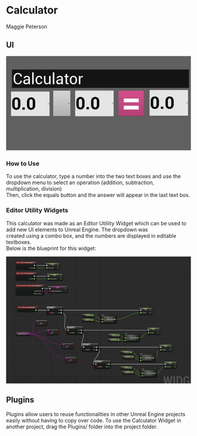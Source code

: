 # Calculator
Maggie Peterson

## UI
![calc](https://github.com/jawadefaj/Cruzway-UI/blob/maggie-calc-plugin/images/calcui.png)

### How to Use
To use the calculator, type a number into the two text boxes and use the dropdown menu to select an operation (addition, subtraction, <br />
multiplication, division) <br />
Then, click the equals button and the answer will appear in the last text box.

### Editor Utility Widgets
This calculator was made as an Editor Utiliity Widget which can be used to add new UI elements to Unreal Engine. The dropdown was <br />
created using a combo box, and the numbers are displayed in editable textboxes. <br />
Below is the blueprint for this widget:

![calc](https://github.com/jawadefaj/Cruzway-UI/blob/maggie-calc-plugin/images/blueprint.png)

## Plugins
Plugins allow users to reuse functionalities in other Unreal Engine projects easily without having to copy over code. To use the Calculator Widget <break>
in another project, drag the Plugins/ folder into the project folder.
